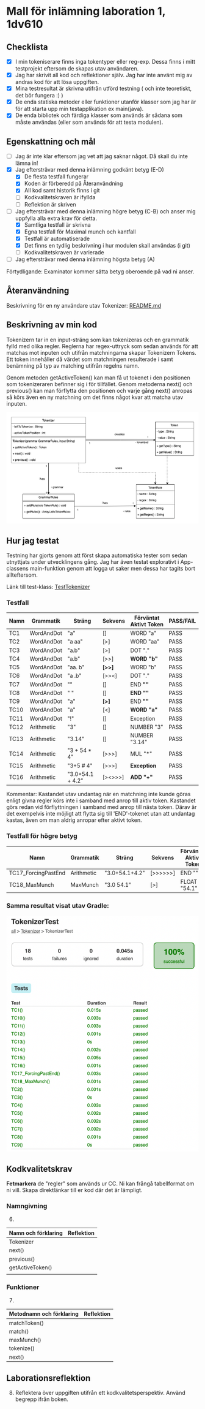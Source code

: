 # Mall för inlämning laboration 1, 1dv610

## Checklista
- [x] I min tokeniserare finns inga tokentyper eller reg-exp. Dessa finns i mitt testprojekt eftersom de skapas utav användaren.
- [x] Jag har skrivit all kod och reflektioner själv. Jag har inte använt mig av andras kod för att lösa uppgiften.
- [x] Mina testresultat är skrivna utifrån utförd testning ( och inte teoretiskt, det bör fungera :) )
- [x] De enda statiska metoder eller funktioner utanför klasser som jag har är för att starta upp min testapplikation ex main(java).
- [x] De enda bibliotek och färdiga klasser som används är sådana som måste användas (eller som används för att testa modulen).

## Egenskattning och mål
- [ ] Jag är inte klar eftersom jag vet att jag saknar något. Då skall du inte lämna in!
- [x] Jag eftersträvar med denna inlämning godkänt betyg (E-D)
    - [x] De flesta testfall fungerar
    - [x] Koden är förberedd på Återanvändning
    - [x] All kod samt historik finns i git
    - [  ] Kodkvalitetskraven är ifyllda
    - [  ] Reflektion är skriven
- [ ] Jag eftersträvar med denna inlämning högre betyg (C-B) och anser mig uppfylla alla extra krav för detta.
    - [x] Samtliga testfall är skrivna
    - [x] Egna testfall för Maximal munch och kantfall
    - [x] Testfall är automatiserade
    - [x] Det finns en tydlig beskrivning i hur modulen skall användas (i git)
    - [  ] Kodkvalitetskraven är varierade
- [ ] Jag eftersträvar med denna inlämning högsta betyg (A)

Förtydligande: Examinator kommer sätta betyg oberoende på vad ni anser.

## Återanvändning
Beskrivning för en ny användare utav Tokenizer: [README.md](./README.md)

## Beskrivning av min kod
Tokenizern tar in en input-sträng som kan tokenizeras och en grammatik fylld med olika regler. Reglerna har regex-uttryck som sedan används för att matchas mot inputen och utifrån matchningarna skapar Tokenizern Tokens. Ett token innehåller då värdet som matchningen resulterade i samt benämning på typ av matching utifrån regelns namn.

Genom metoden getActiveToken() kan man få ut tokenet i den positionen som tokenizeraren befinner sig i för tillfället. Genom metoderna next() och previous() kan man förflytta den positionen och varje gång next() anropas så körs även en ny matchning om det finns något kvar att matcha utav inputen. 

![Tokenizer-class-diagram](./images/Tokenizer-class-diagram-2.png)

## Hur jag testat
Testning har gjorts genom att först skapa automatiska tester som sedan utnyttjats under utvecklingens gång. Jag har även testat explorativt i App-classens main-funktion genom att logga ut saker men dessa har tagits bort allteftersom.

Länk till test-klass: [TestTokenizer](https://gitlab.lnu.se/1dv610/student/pr222ja/l1/-/blob/master/src/test/java/Tokenizer/TokenizerTest.java)

### Testfall
| Namn      | Grammatik  | Sträng | Sekvens | Förväntat Aktivt Token | PASS/FAIL |
| --------- | ---------- | ------ | ------- | ------------ | --------- |
| TC1       | WordAndDot | "a"    | []      | WORD "a"     | PASS      |
| TC2       | WordAndDot | "a aa" | [>]     | WORD "aa"    | PASS      |
| TC3       | WordAndDot | "a.b"  | [>]     | DOT "."      | PASS      |
| TC4       | WordAndDot | "a.b"  | [>>]    | **WORD "b"** | PASS      |
| TC5       | WordAndDot | "aa. b" | **[>>]** | WORD "b"   | PASS      |
| TC6       | WordAndDot | "a .b" | [>><]   | DOT "."      | PASS      |
| TC7       | WordAndDot | ""     | []      | END **""**   | PASS      |
| TC8       | WordAndDot | " "    | []      | **END ""**   | PASS      |
| TC9       | WordAndDot | "a"    | **[>]** | END **""**   | PASS      |
| TC10      | WordAndDot | "a"    | [<]     | **WORD "a"** | PASS      |
| TC11      | WordAndDot | "!"    | []      | Exception    | PASS      |
| TC12      | Arithmetic | "3"    | []      | NUMBER "3"   | PASS      |
| TC13      | Arithmetic | "3.14" | []      | NUMBER "3.14" | PASS     |
| TC14      | Arithmetic | "3 + 54 * 4" | [>>>] | MUL "*"  | PASS      |
| TC15      | Arithmetic | "3+5 # 4" | [>>>] | **Exception** | PASS    |
| TC16      | Arithmetic | "3.0+54.1     + 4.2" | [><>>>] | **ADD "+"** | PASS      |

Kommentar: Kastandet utav undantag när en matchning inte kunde göras enligt givna regler körs inte i samband med anrop till aktiv token. Kastandet görs redan vid förflyttningen i samband med anrop till nästa token. Därav är det exempelvis inte möjligt att flytta sig till 'END'-tokenet utan att undantag kastas, även om man aldrig anropar efter aktivt token.

### Testfall för högre betyg
| Namn      | Grammatik  | Sträng | Sekvens | Förväntat Aktivt Token | PASS/FAIL |
| --------- | ---------- | ------ | ------- | ------------ | --------- |
| TC17_ForcingPastEnd | Arithmetic | "3.0+54.1+4.2" | [>>>>>>] | END "" | PASS      |
| TC18_MaxMunch | MaxMunch | "3.0 54.1" | [>] | FLOAT "54.1" | PASS      |

### Samma resultat visat utav Gradle:
![Test-results](./images/test-results-2021-09-24.png)

## Kodkvalitetskrav

**Fetmarkera** de "regler" som används ur CC. Ni kan frångå tabellformat om ni vill. Skapa direktlänkar till er kod där det är lämpligt.

### Namngivning
6.
| Namn och förklaring  | Reflektion                                   |
| -------------------  | ---------------------------------------------|
| Tokenizer            |                                              |
| next()               |                                              |
| previous()           |                                              |
| getActiveToken()     |                                              |
|                      |                                              |

### Funktioner
7.
| Metodnamn och förklaring  | Reflektion                              |
| -------------------  | ---------------------------------------------|
| matchToken()              |                                              |
| match()                     |                                              |
| maxMunch()                     |                                              |
| tokenize()                     |                                              |
| next()                     |                                              |


## Laborationsreflektion
8. Reflektera över uppgiften utifrån ett kodkvalitetsperspektiv. Använd begrepp ifrån boken. 
